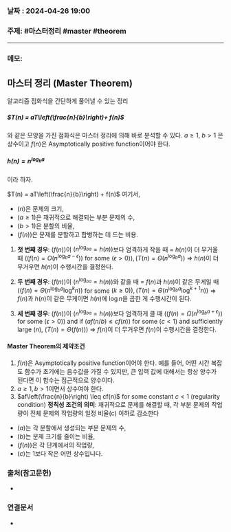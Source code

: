 
### 날짜 : 2024-04-26 19:00

### 주제: #마스터정리  #master #theorem

---
### 메모: 
## 마스터 정리 (Master Theorem)
알고리즘 점화식을 간단하게 풀어낼 수 있는 정리
##### $T(n) = aT\left(\frac{n}{b}\right)+ f(n)$
와 같은 모양을 가진 점화식은 마스터 정리에 의해 바로 분석할 수 있다.
$a \ge 1$, $b > 1$ 은 상수이고 $f(n)$은 Asymptotically positive function이어야 한다.
##### $h(n) = n^{\log_{b}{a}}$
이라 하자.

$T(n) = aT\left(\frac{n}{b}\right) + f(n)$
여기서,
- $(n)$은 문제의 크기,
- $(a \geq 1)$은 재귀적으로 해결되는 부분 문제의 수,
- $(b > 1)$은 분할의 비율,
- $(f(n))$은 문제를 분할하고 합병하는 데 드는 비용.

1. **첫 번째 경우**: $(f(n))$이 $(n^{\log_{b{a}}} = h(n))$보다 엄격하게 작을 때 
   = $h(n)$이 더 무거울 때
   $((f(n) = O(n^{\log_b{a}-\epsilon}))$ for some $(\epsilon > 0)), (T(n) = \Theta(n^{\log_b{a}}))$
   => $h(n)$이 더 무거우면 $h(n)$이 수행시간을 결정한다.
	
1. **두 번째 경우**: $(f(n))$이 $(n^{\log_{b{a}}} = h(n))$와 같을 때 
   = $f(n)$과 $h(n)$이 같은 무게일 때
   $((f(n) = \Theta(n^{\log_b{a}}\log^k{n}))$ for some $(k \geq 0)), (T(n) = \Theta(n^{\log_b{a}}\log^{k+1}{n}))$
   => $f(n)$과 $h(n)$이 같은 무게이면 $h(n)$에 $\log{n}$을 곱한 게 수행시간이 된다.
    
3. **세 번째 경우**: $(f(n))$이 $(n^{\log_{b{a}}} = h(n))$보다 엄격하게 클 때 
   $((f(n) = \Omega(n^{\log_b{a}+\epsilon}))$ for some $(\epsilon > 0))$ and 
   if $(af(n/b) \leq cf(n))$ for some $(c < 1)$ and sufficiently large $(n)$, 
   $(T(n) = \Theta(f(n)))$
   => $f(n)$이 더 무거우면 $f(n)$이 수행시간을 결정한다.
#### Master Theorem의 제약조건
1. $f(n)$은 Asymptotically positive function이어야 한다.
	예를 들어, 어떤 시간 복잡도 함수가 초기에는 음수값을 가질 수 있지만, 큰 입력 값에 대해서는 항상 양수가 된다면 이 함수는 점근적으로 양수이다.
2.  $a \geq 1, b > 1$이면서 상수여야 한다. 
3. $af\left(\frac{n}{b}\right) \leq cf(n)$ for some constant $c < 1$ (regularity condition)
	**정칙성 조건의 의미**: 재귀적으로 문제를 해결할 때, 각 부분 문제의 작업량이 전체 문제의 작업량의 일정 비율(c) 이하로 감소한다

- $(a)$는 각 분할에서 생성되는 부분 문제의 수,
- $(b)$는 문제 크기를 줄이는 비율,
- $(f(n))$은 각 단계에서의 작업량,
- $(c)$는 1보다 작은 어떤 상수입니다.


### 출처(참고문헌)
-

### 연결문서
-